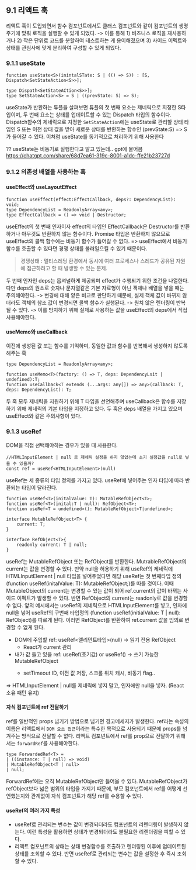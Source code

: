 ## 9.1 리액트 훅

리액트 훅이 도입되면서 함수 컴포넌트에서도 클래스 컴포넌트와 같이 컴포넌트의 생명주기에 맞춰 로직을 실행할 수 있게 되었다.
-> 이를 통해 1) 비즈니스 로직을 재사용하거나 2) 작은 단위로 코드를 분할하여 테스트하는 게 용이해졌으며 3) 사이드 이펙트와 상태를 관심사에 맞게 분리하여 구성할 수 있게 되었다.

### 9.1.1 useState
```
function useState<S>(inintalSTate: S | (() => S)) : [S, Dispatch<SetStateAction<S>>];

type Dispath<SetStateACtion<S>>];
type SetStateAction<S> = S | ((prevState: S) => S);
```

useState가 반환하는 튜플을 살펴보면
튜플의 첫 번째 요소는 제네릭으로 지정한 S타입이며, 두 번째 요소는 상태를 업데이트할 수 있는  Dispatch 타입의 함수이다.
Dispatch함수의 제네릭으로 지정한 `SetStateAction`에는 useState로 관리할 상태 타입인 S 또는 이전 상태 값을 받아 새로운 상태를 반환하는 함수인 (prevState:S) => S 가 들어갈 수 있다.
이처럼 useState를 동기적으로 처리하기 위해 사용한다

?? useState는 비동기로 실행한다고 알고 있는데.. gpt에 물어봄
https://chatgpt.com/share/68d7ea61-319c-8001-a1dc-ffe21b23727d


### 9.1.2 의존성 배열을 사용하는 훅
#### useEffect와 useLayoutEffect
```
function useEffect(effect:EffectCallback, deps?: DependencyList): void;
type DependencyList = ReadonlyArray<any>;
type EffectCallback = () => void | Destructor;
```

useEffect의 첫 번째 인자이자 effect의 타입인 EffectCallback은 Destructor를 반환하거나 아무것도 반환하지 않는 함수이다. Promise 타입은 반환하지 않으므로 useEffect의 콜백 함수에는 비동기 함수가 들어갈 수 없다. 
=> useEffect에서 비동기 함수를 호출할 수 있다면 경쟁 상태를 불러일으킬 수 있기 때문이다. 
> 경쟁상태 : 멀티스레딩 환경에서 동시에 여러 프로세스나 스레드가 공유된 자원에 접근하려고 할 때 발생할 수 있는 문제.

두 번째 인자인 deps는 옵셔널하게 제공되며 effect가 수행되기 위한 조건을 나열한다. 
다만 deps의 원소로 숫자나 문자열같은 기본 자료형이 아닌 객체나 배열을 넣을 때는 주의해야한다. 
-> 변경에 대해 얕은 비교로 판단하기 때문에, 실제 객체 값이 바뀌지 않더라도 객체의 참조 값이 변경되면 콜백 함수가 실행된다. 
-> 원치 않은 렌더링이 반복될 수 있다.
-> 이를 방지하기 위해 실제로 사용하는 값을 useEffect의 deps에서 직접 사용해야한다.


#### useMemo와 useCallback
이전에 생성된 값 또는 함수를 기억하며, 동일한 값과 함수를 반복해서 생성하지 않도록 해주는 훅
```
type DependencyList = ReadonlyArray<any>;

function useMemo<T>(factory: () => T, deps: DependencyLsit | undefined):T;
function useCallback<T extends (...args: any[]) => any>(callback: T, deps: DependencyList): T;
```
두 훅 모두 제네릭을 지원하기 위해 T 타입을 선언해주며 useCallback은 함수를 저장하기 위해 제네릭의 기본 타입을 지정하고 있다. 두 훅은 deps 배열을 가지고 있으며 useEffect와 같은 주의사항이 있다. 

### 9.1.3 useRef
DOM을 직접 선택해야하는 경우가 있을 때 사용한다.
```
//HTMLInputElement | null 로 제네릭 설정을 하지 않았는데 초기 설정값을 null로 넣을 수 있을까?
const ref = useRef<HTMLInputElement>(null)
```
useRef는 세 종류의 타입 정의를 가지고 있다. useRef에 넣어주는 인자 타입에 따라 반환되는 타입이 달라진다.
```
function useRef<T>(initalValue: T): MutableRefObject<T>;
function useRef<T>(inital:T | null): RefObject<T>;
function useRef<T = undefined>(): MutableRefObject<T|undefined>;

interface MutableRefObject<T> {
    current: T;
}

interface RefObject<T>{
    readonly current: T | null;
}
```
useRef는 MutableRefObject 또는 RefObject를 반환한다. 
MutrableRefObject의 current는 값을 변경할 수 있다. 만약 null을 허용하기 위해 useRef의 제네릭에 HTMLInputElement | null 타입을 넣어주었다면 해당 useRef는 첫 번째타입 정의(function useRef<T>(initalValue: T): MutableRefObject<T>;)를 따를 것이다. 
이때 MutableObject의 current는 변경할 수 있는 값이 되어 ref.current의 값이 바뀌는 사이드 이펙트가 발생할 수 있다.
반면 RefObject의 current는 readonly로 값을 변경할 수 없다. 앞의 예시에서는 useRef의 제네릭으로 HTMLInputElement를 넣고, 인자에 null을 넣어 useRef의 구번째 타입정의 (function useRef<T>(initialValue: T | null): RefObject<T>)를 따르게 된다. 이러면 RefObject를 반환하여 ref.current 값을 임의로 변경할 수 없게 된다.

- DOM에 주입할 ref: useRef<엘리먼트타입>(null) → 읽기 전용 RefObject 
    - React가 current 관리
- 내가 값 들고 있을 ref: useRef<T>(초기값) or useRef<T>() → 쓰기 가능한 MutableRefObject
  - setTimeout ID, 이전 값 저장, 스크롤 위치 캐시, 비동기 flag.. 
  
=> HTMLInputElement | null를 제네릭에 넣지 말고, 인자에만 null을 넣자. (React 소유 패턴 유지)

#### 자식 컴포넌트에 ref 전달하기
ref를 일반적인 props 넘기기 방법으로 넘기면 경고메세지가 발생한다. 
ref라는 속성의 이름은 리액트에서 `DOM 요소 접근`이라는 특수한 목적으로 사용되기 때문에 props를 넘겨주는 방식으로 전달할 수 없다. 리액트 컴포넌트에서 ref를 prop으로 전달하기 위해서는 `forwardRef`를 사용해야한다. 

```
type ForwardedRef<T> = 
| ((instance: T | null) => void)
| MutableRefObject<T | null>
| null;
```
ForwardRef에는 오직 MutableRefObject만 들어올 수 있다. MutableRefObject가 refObject보다 넓은 범위의 타입을 가지기 때문에, 부모 컴포넌트에서 ref를 어떻게 선언했는지와 관계없이 자식 컴포넌트가 해당 ref를 수용할 수 있다.


#### useRef의 여러 가지 특성
- useRef로 관리되는 변수는 값이 변경되더라도 컴포넌트의 리렌더링이 발생하지 않는다. 이런 특성을 활용하면 상태가 변경되더라도 불필요한 리렌더링을 피할 수 있다. 
- 리액트 컴포넌트의 상태는 상태 변경함수를 호출하고 렌더링된 이후에 업데이트된 상태를 조회할 수 있다. 반면 useRef로 관리되는 변수는 값을 설정한 후 즉시 조회할 수 있다. 
